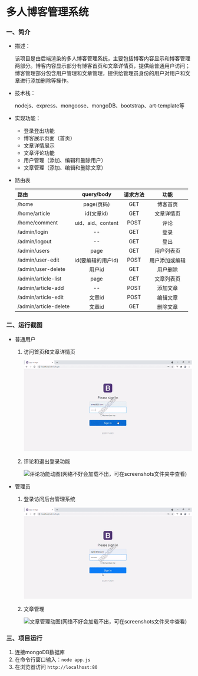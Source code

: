 # 多人博客管理系统

### 一、简介

* 描述：

  ​        该项目是由后端渲染的多人博客管理系统，主要包括博客内容显示和博客管理两部分。博客内容显示部分有博客首页和文章详情页，提供给普通用户访问；博客管理部分包含用户管理和文章管理，提供给管理员身份的用户对用户和文章进行添加删除等操作。

* 技术栈：

  nodejs、express、mongoose、mongoDB、bootstrap、art-template等

* 实现功能：

  * 登录登出功能
  * 博客展示页面（首页）
  * 文章详情展示
  * 文章评论功能
  * 用户管理（添加、编辑和删除用户）
  * 文章管理（添加、编辑和删除文章）

* 路由表

  | 路由                  |     query/body     | 请求方法 |      功能      |
  | :-------------------- | :----------------: | :------: | :------------: |
  | /home                 |     page(页码)     |   GET    |    博客首页    |
  | /home/article         |     id(文章id)     |   GET    |   文章详情页   |
  | /home/comment         | uid、aid、content  |   POST   |      评论      |
  | /admin/login          |         --         |   GET    |      登录      |
  | /admin/logout         |         --         |   GET    |      登出      |
  | /admin/users          |        page        |   GET    |   用户列表页   |
  | /admin/user-edit      | id(要编辑的用户id) |   POST   | 用户添加或编辑 |
  | /admin/user-delete    |       用户id       |   GET    |    用户删除    |
  | /admin/article-list   |        page        |   GET    |   文章列表页   |
  | /admin/article-add    |         --         |   POST   |    添加文章    |
  | /admin/article-edit   |       文章id       |   POST   |    编辑文章    |
  | /admin/article-delete |       文章id       |   GET    |    删除文章    |

  

### 二、运行截图

* 普通用户

  1. 访问首页和文章详情页

     ![首页动图(网络不好会加载不出，可在screenshots文件夹中查看)](./screenshots/home.gif)

  2. 评论和退出登录功能

     ![评论功能动图(网络不好会加载不出，可在screenshots文件夹中查看)](./screenshots/comment.gif)

* 管理员

  1. 登录访问后台管理系统

     ![后台页面动图(网络不好会加载不出，可在screenshots文件夹中查看)](./screenshots/admin.gif)

  2. 文章管理

     ![文章管理动图(网络不好会加载不出，可在screenshots文件夹中查看)](./screenshots/article.gif)

### 三、项目运行

1. 连接mongoDB数据库
2. 在命令行窗口输入：`node app.js`
3. 在浏览器访问 `http://localhost:80`

